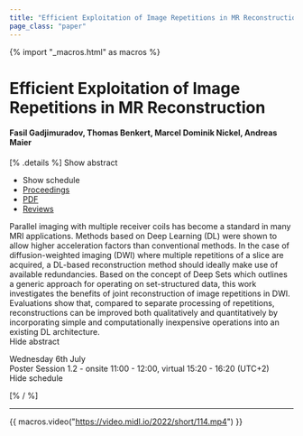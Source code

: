 ```yaml
---
title: "Efficient Exploitation of Image Repetitions in MR Reconstruction"
page_class: "paper"
---
```


{% import "_macros.html" as macros %}

# Efficient Exploitation of Image Repetitions in MR Reconstruction

#### Fasil Gadjimuradov, Thomas Benkert, Marcel Dominik Nickel, Andreas Maier

[% .details %]
<a class="toggle_visibility" data-selector=".abstract" data-level="3">Show abstract</a>
- <a class="toggle_visibility" data-selector=".schedule" data-level="3">Show schedule</a>
- <a href="">Proceedings</a>
- <a href="https://openreview.net/pdf?id=7CnEuy4_Iwv">PDF</a>
- <a href="https://openreview.net/forum?id=7CnEuy4_Iwv">Reviews</a>

<p>
    <span class="abstract">
        Parallel imaging with multiple receiver coils has become a standard in many MRI applications. Methods based on Deep Learning (DL) were shown to allow higher acceleration factors than conventional methods. In the case of diffusion-weighted imaging (DWI) where multiple repetitions of a slice are acquired, a DL-based reconstruction method should ideally make use of available redundancies. Based on the concept of Deep Sets which outlines a generic approach for operating on set-structured data, this work investigates the benefits of joint reconstruction of image repetitions in DWI. Evaluations show that, compared to separate processing of repetitions, reconstructions can be improved both qualitatively and quantitatively by incorporating simple and computationally inexpensive operations into an existing DL architecture.
        <br>
        <span class="actions"><a class="toggle_visibility" data-level="2">Hide abstract</a></span>
    </span>
</p>

<p>
    <span class="schedule">
        Wednesday 6th July<br>Poster Session 1.2 - onsite 11:00 - 12:00, virtual 15:20 - 16:20 (UTC+2)
        <br>
        <span class="actions"><a class="toggle_visibility" data-level="2">Hide schedule</a></span>
    </span>
</p>

[% / %]


---
{{ macros.video("https://video.midl.io/2022/short/114.mp4") }}

